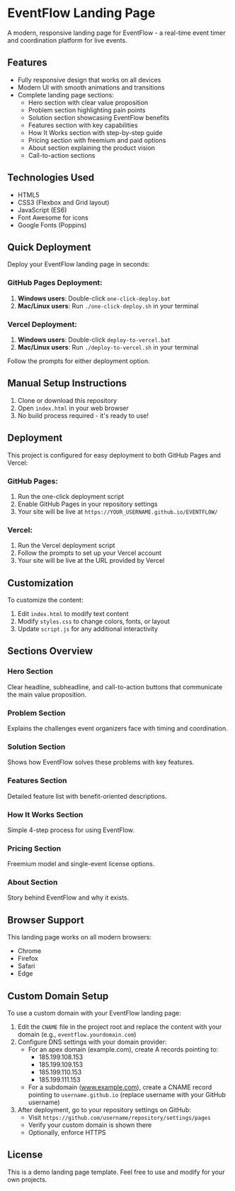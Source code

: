 # EventFlow Landing Page

A modern, responsive landing page for EventFlow - a real-time event timer and coordination platform for live events.

## Features

- Fully responsive design that works on all devices
- Modern UI with smooth animations and transitions
- Complete landing page sections:
  - Hero section with clear value proposition
  - Problem section highlighting pain points
  - Solution section showcasing EventFlow benefits
  - Features section with key capabilities
  - How It Works section with step-by-step guide
  - Pricing section with freemium and paid options
  - About section explaining the product vision
  - Call-to-action sections

## Technologies Used

- HTML5
- CSS3 (Flexbox and Grid layout)
- JavaScript (ES6)
- Font Awesome for icons
- Google Fonts (Poppins)

## Quick Deployment

Deploy your EventFlow landing page in seconds:

### GitHub Pages Deployment:
1. **Windows users**: Double-click `one-click-deploy.bat`
2. **Mac/Linux users**: Run `./one-click-deploy.sh` in your terminal

### Vercel Deployment:
1. **Windows users**: Double-click `deploy-to-vercel.bat`
2. **Mac/Linux users**: Run `./deploy-to-vercel.sh` in your terminal

Follow the prompts for either deployment option.

## Manual Setup Instructions

1. Clone or download this repository
2. Open `index.html` in your web browser
3. No build process required - it's ready to use!

## Deployment

This project is configured for easy deployment to both GitHub Pages and Vercel:

### GitHub Pages:
1. Run the one-click deployment script
2. Enable GitHub Pages in your repository settings
3. Your site will be live at `https://YOUR_USERNAME.github.io/EVENTFLOW/`

### Vercel:
1. Run the Vercel deployment script
2. Follow the prompts to set up your Vercel account
3. Your site will be live at the URL provided by Vercel

## Customization

To customize the content:
1. Edit `index.html` to modify text content
2. Modify `styles.css` to change colors, fonts, or layout
3. Update `script.js` for any additional interactivity

## Sections Overview

### Hero Section
Clear headline, subheadline, and call-to-action buttons that communicate the main value proposition.

### Problem Section
Explains the challenges event organizers face with timing and coordination.

### Solution Section
Shows how EventFlow solves these problems with key features.

### Features Section
Detailed feature list with benefit-oriented descriptions.

### How It Works Section
Simple 4-step process for using EventFlow.

### Pricing Section
Freemium model and single-event license options.

### About Section
Story behind EventFlow and why it exists.

## Browser Support

This landing page works on all modern browsers:
- Chrome
- Firefox
- Safari
- Edge

## Custom Domain Setup

To use a custom domain with your EventFlow landing page:

1. Edit the `CNAME` file in the project root and replace the content with your domain (e.g., `eventflow.yourdomain.com`)
2. Configure DNS settings with your domain provider:
   - For an apex domain (example.com), create A records pointing to:
     * 185.199.108.153
     * 185.199.109.153
     * 185.199.110.153
     * 185.199.111.153
   - For a subdomain (www.example.com), create a CNAME record pointing to `username.github.io` (replace username with your GitHub username)
3. After deployment, go to your repository settings on GitHub:
   - Visit `https://github.com/username/repository/settings/pages`
   - Verify your custom domain is shown there
   - Optionally, enforce HTTPS

## License

This is a demo landing page template. Feel free to use and modify for your own projects.